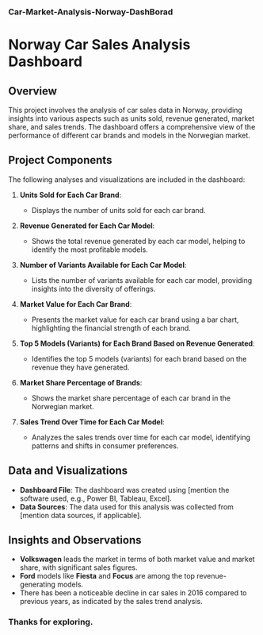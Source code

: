 ### Car-Market-Analysis-Norway-DashBorad

# Norway Car Sales Analysis Dashboard

## Overview
This project involves the analysis of car sales data in Norway, providing insights into various aspects such as units sold, revenue generated, market share, and sales trends. The dashboard offers a comprehensive view of the performance of different car brands and models in the Norwegian market.

## Project Components
The following analyses and visualizations are included in the dashboard:

1. **Units Sold for Each Car Brand**: 
   - Displays the number of units sold for each car brand.
  
2. **Revenue Generated for Each Car Model**: 
   - Shows the total revenue generated by each car model, helping to identify the most profitable models.

3. **Number of Variants Available for Each Car Model**: 
   - Lists the number of variants available for each car model, providing insights into the diversity of offerings.

4. **Market Value for Each Car Brand**: 
   - Presents the market value for each car brand using a bar chart, highlighting the financial strength of each brand.

5. **Top 5 Models (Variants) for Each Brand Based on Revenue Generated**: 
   - Identifies the top 5 models (variants) for each brand based on the revenue they have generated.

6. **Market Share Percentage of Brands**: 
   - Shows the market share percentage of each car brand in the Norwegian market.

7. **Sales Trend Over Time for Each Car Model**: 
   - Analyzes the sales trends over time for each car model, identifying patterns and shifts in consumer preferences.

## Data and Visualizations
- **Dashboard File**: The dashboard was created using [mention the software used, e.g., Power BI, Tableau, Excel].
- **Data Sources**: The data used for this analysis was collected from [mention data sources, if applicable].

## Insights and Observations
- **Volkswagen** leads the market in terms of both market value and market share, with significant sales figures.
- **Ford** models like **Fiesta** and **Focus** are among the top revenue-generating models.
- There has been a noticeable decline in car sales in 2016 compared to previous years, as indicated by the sales trend analysis.

### Thanks for exploring.
